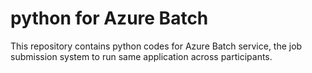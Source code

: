 # python for Azure Batch
This repository contains python codes for Azure Batch service, the job submission system to run same application across participants.
